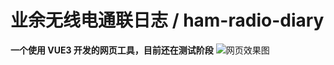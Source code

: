 # 业余无线电通联日志 / ham-radio-diary
**一个使用 VUE3 开发的网页工具，目前还在测试阶段**
![网页效果图](http://ham.georgewu.xyz/hamradiodiary.png)
